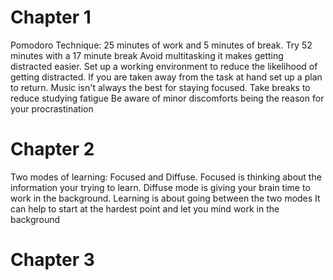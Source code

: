 # Chapter 1
Pomodoro Technique: 25 minutes of work and 5 minutes of break.
Try 52 minutes with a 17 minute break
Avoid multitasking it makes getting distracted easier.
Set up a working environment to reduce the likelihood of getting distracted.
If you are taken away from the task at hand set up a plan to return.
Music isn't always the best for staying focused. 
Take breaks to reduce studying fatigue 
Be aware of minor discomforts being the reason for your procrastination 



# Chapter 2 
Two modes of learning: Focused and Diffuse.
Focused is thinking about the information your trying to learn.
Diffuse mode is giving your brain time to work in the background. 
Learning is about going between the two modes 
It can help to start at the hardest point and let you mind work in the background
# Chapter 3
